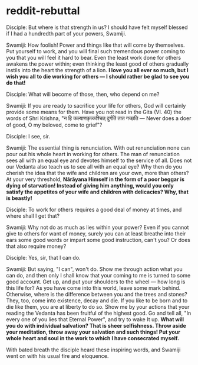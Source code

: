 # reddit-rebuttal
Disciple: But where is that strength in us? I should have felt myself blessed if I had a hundredth part of your powers, Swamiji.

Swamiji: How foolish! Power and things like that will come by themselves. Put yourself to work, and you will final such tremendous power coming to you that you will feel it hard to bear. Even the least work done for others awakens the power within; even thinking the least good of others gradually instils into the heart the strength of a lion. **I love you all ever so much, but I wish you all to die working for others — I should rather be glad to see you do that!**

Disciple: What will become of those, then, who depend on me?

Swamiji: If you are ready to sacrifice your life for others, God will certainly provide some means for them. Have you not read in the Gita (VI. 40) the words of Shri Krishna, "न हि कल्याणकृत्कश्चित् दुर्गतिं तात गच्छति — Never does a doer of good, O my beloved, come to grief"?

Disciple: I see, sir.

Swamiji: The essential thing is renunciation. With out renunciation none can pour out his whole heart in working for others. The man of renunciation sees all with an equal eye and devotes himself to the service of all. Does not our Vedanta also teach us to see all with an equal eye? Why then do you cherish the idea that the wife and children are your own, more than others? At your very threshold, **Nârâyana Himself in the form of a poor beggar is dying of starvation! Instead of giving him anything, would you only satisfy the appetites of your wife and children with delicacies? Why, that is beastly!**

Disciple: To work for others requires a good deal of money at times, and where shall I get that?

Swamiji: Why not do as much as lies within your power? Even if you cannot give to others for want of money, surely you can at least breathe into their ears some good words or impart some good instruction, can't you? Or does that also require money?

Disciple: Yes, sir, that I can do.

Swamiji: But saying, "I can", won't do. Show me through action what you can do, and then only I shall know that your coming to me is turned to some good account. Get up, and put your shoulders to the wheel — how long is this life for? As you have come into this world, leave some mark behind. Otherwise, where is the difference between you and the trees and stones? They, too, come into existence, decay and die. If you like to be born and to die like them, you are at liberty to do so. Show me by your actions that your reading the Vedanta has been fruitful of the highest good. Go and tell all, "In every one of you lies that Eternal Power", and try to wake It up. **What will you do with individual salvation? That is sheer selfishness. Throw aside your meditation, throw away your salvation and such things! Put your whole heart and soul in the work to which I have consecrated myself.**

With bated breath the disciple heard these inspiring words, and Swamiji went on with his usual fire and eloquence.
